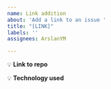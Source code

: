 ```yaml
---
name: Link addition
about: 'Add a link to an issue '
title: "[LINK]"
labels: ''
assignees: ArslanYM

---
```


💡 **Link to repo**
<!--- Provide the link  to the issue's repository below -->

💡 **Technology used**
<!--- Add the list of languages and technologies required to fix the issue-->
